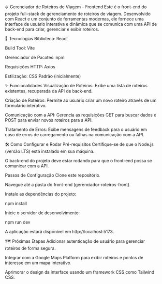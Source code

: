 ✈️ Gerenciador de Roteiros de Viagem - Frontend
Este é o front-end do projeto full-stack de gerenciamento de roteiros de viagem. Desenvolvido com React e um conjunto de ferramentas modernas, ele fornece uma interface de usuário interativa e dinâmica que se comunica com uma API de back-end para criar, gerenciar e exibir roteiros.

🚀 Tecnologias
Biblioteca: React

Build Tool: Vite

Gerenciador de Pacotes: npm

Requisições HTTP: Axios

Estilização: CSS Padrão (inicialmente)

✨ Funcionalidades
Visualização de Roteiros: Exibe uma lista de roteiros existentes, recuperada da API de back-end.

Criação de Roteiros: Permite ao usuário criar um novo roteiro através de um formulário interativo.

Comunicação com a API: Gerencia as requisições GET para buscar dados e POST para enviar novos roteiros para a API.

Tratamento de Erros: Exibe mensagens de feedback para o usuário em caso de erros de carregamento ou falhas na comunicação com a API.

🛠️ Como Configurar e Rodar
Pré-requisitos
Certifique-se de que o Node.js (versão LTS) está instalado em sua máquina.

O back-end do projeto deve estar rodando para que o front-end possa se comunicar com a API.

Passos de Configuração
Clone este repositório.

Navegue até a pasta do front-end (gerenciador-roteiros-front).

Instale as dependências do projeto:

npm install

Inicie o servidor de desenvolvimento:

npm run dev

A aplicação estará disponível em http://localhost:5173.

🗺️ Próximas Etapas
Adicionar autenticação de usuário para gerenciar roteiros de forma segura.

Integrar com a Google Maps Platform para exibir roteiros e pontos de interesse em um mapa interativo.

Aprimorar o design da interface usando um framework CSS como Tailwind CSS.